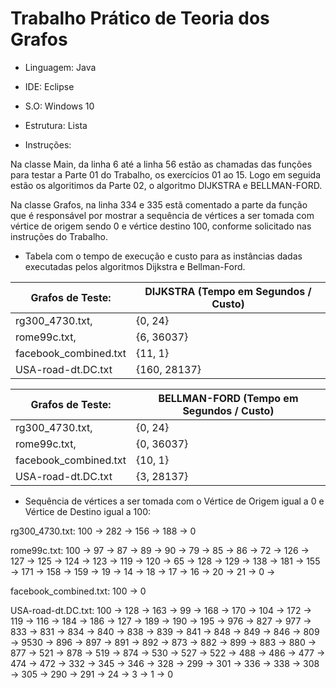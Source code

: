 # Trabalho Prático de Teoria dos Grafos



* Linguagem:  Java

* IDE:  Eclipse

* S.O: Windows 10

* Estrutura:  Lista

* Instruções:  
<p>Na classe Main, da linha 6 até a linha 56 estão as chamadas das funções para testar a Parte 01 do Trabalho, os exercícios 01 ao 15. Logo em seguida estão os algoritimos da Parte 02, o algoritmo DIJKSTRA e BELLMAN-FORD. </p>
<p>Na classe Grafos, na linha 334 e 335 estã comentado a parte da função que é responsável por mostrar a sequência de vértices a ser tomada com vértice de origem sendo 0 e vértice destino 100, conforme solicitado nas instruções do Trabalho.</p>


* Tabela com o tempo de execução e custo para as instâncias dadas executadas pelos algoritmos Dijkstra e Bellman-Ford.


| Grafos de Teste:      	| DIJKSTRA (Tempo em Segundos / Custo) 	| 
|-----------------------	|--------------------------------------	|
| rg300_4730.txt,       	| {0, 24}                              	| 
| rome99c.txt,          	| {6, 36037}                           	| 
| facebook_combined.txt 	| {11, 1}                              	| 
| USA-road-dt.DC.txt    	| {160, 28137}                         	| 



| Grafos de Teste:      	| BELLMAN-FORD (Tempo em Segundos / Custo)  | 
|-----------------------	|-----------------------------------------	|
| rg300_4730.txt,       	| {0, 24}                                 	| 
| rome99c.txt,          	| {0, 36037}                              	| 
| facebook_combined.txt 	| {10, 1}                                 	| 
| USA-road-dt.DC.txt    	| {3, 28137}                              	| 


* Sequência de vértices a ser tomada com o Vértice de Origem igual a 0 e Vértice de Destino igual a 100: 


rg300_4730.txt:  100 -> 282 -> 156 -> 188 -> 0


rome99c.txt:  100 -> 97 -> 87 -> 89 -> 90 -> 79 -> 85 -> 86 -> 72 -> 126 -> 127 -> 125 -> 124 -> 123 -> 119 -> 120 -> 65 -> 128 -> 129 -> 138 -> 181 -> 155 -> 171 -> 158 -> 159 -> 19 -> 14 -> 18 -> 17 -> 16 -> 20 -> 21 -> 0 -> 


facebook_combined.txt:  100 -> 0 


USA-road-dt.DC.txt:  100 -> 128 -> 163 -> 99 -> 168 -> 170 -> 104 -> 172 -> 119 -> 116 -> 184 -> 186 -> 127 -> 189 -> 190 -> 195 -> 976 -> 827 -> 977 -> 833 -> 831 -> 834 -> 840 -> 838 -> 839 -> 841 -> 848 -> 849 -> 846 -> 809 -> 9530 -> 896 -> 897 -> 891 -> 892 -> 873 -> 882 -> 899 -> 883 -> 880 -> 877 -> 521 -> 878 -> 519 -> 874 -> 530 -> 527 -> 522 -> 488 -> 486 -> 477 -> 474 -> 472 -> 332 -> 345 -> 346 -> 328 -> 299 -> 301 -> 336 -> 338 -> 308 -> 305 -> 290 -> 291 -> 24 -> 3 -> 1 -> 0


